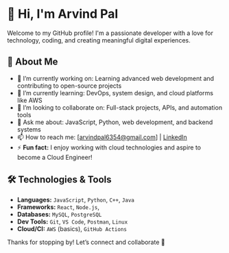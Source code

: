 # 👋 Hi, I'm Arvind Pal

Welcome to my GitHub profile! I'm a passionate developer with a love for technology, coding, and creating meaningful digital experiences.

## 🚀 About Me

- 🔭 I’m currently working on: Learning advanced web development and contributing to open-source projects
- 🌱 I’m currently learning: DevOps, system design, and cloud platforms like AWS
- 👯 I’m looking to collaborate on: Full-stack projects, APIs, and automation tools
- 💬 Ask me about: JavaScript, Python, web development, and backend systems
- 📫 How to reach me: [arvindpal6354@gmail.com] | [LinkedIn](https://linkedin.com/in/arvind-umashankar-pal)
- ⚡ **Fun fact:** I enjoy working with cloud technologies and aspire to become a Cloud Engineer!

## 🛠️ Technologies & Tools

- **Languages:** `JavaScript`, `Python`, `C++`, `Java`
- **Frameworks:** `React`, `Node.js`, 
- **Databases:** `MySQL`, `PostgreSQL`
- **Dev Tools:** `Git`, `VS Code`, `Postman`, `Linux`
- **Cloud/CI:** `AWS` (basics), `GitHub Actions`

Thanks for stopping by! Let’s connect and collaborate 🚀
